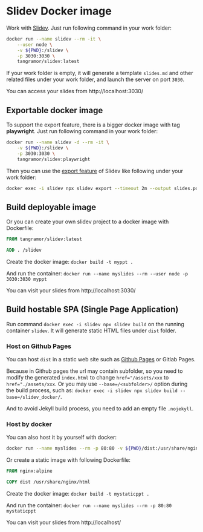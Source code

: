 # Slidev Docker image

Work with [Slidev](https://sli.dev/). Just run following command in your work folder:

```bash
docker run --name slidev --rm -it \
    --user node \
    -v ${PWD}:/slidev \
    -p 3030:3030 \
    tangramor/slidev:latest
```

If your work folder is empty, it will generate a template `slides.md` and other related files under your work folder, and launch the server on port `3030`. 

You can access your slides from http://localhost:3030/


## Exportable docker image

To support the export feature, there is a bigger docker image with tag **playwright**. Just run following command in your work folder:

```bash
docker run --name slidev -d --rm -it \
    -v ${PWD}:/slidev \
    -p 3030:3030 \
    tangramor/slidev:playwright
```

Then you can use the [export feature](https://sli.dev/guide/exporting) of Slidev like following under your work folder:

```bash
docker exec -i slidev npx slidev export --timeout 2m --output slides.pdf
```


## Build deployable image

Or you can create your own slidev project to a docker image with Dockerfile:

```Dockerfile
FROM tangramor/slidev:latest

ADD . /slidev

```

Create the docker image: `docker build -t myppt .`

And run the container: `docker run --name myslides --rm --user node -p 3030:3030 myppt`

You can visit your slides from http://localhost:3030/


## Build hostable SPA (Single Page Application)

Run command `docker exec -i slidev npx slidev build` on the running container `slidev`. It will generate static HTML files under `dist` folder.

### Host on Github Pages

You can host `dist` in a static web site such as [Github Pages](https://tangramor.github.io/slidev_docker/) or Gitlab Pages. 

Because in Github pages the url may contain subfolder, so you need to modify the generated `index.html` to change `href="/assets/xxx` to `href="./assets/xxx`. Or you may use `--base=/<subfolder>/` option during the build process, such as: `docker exec -i slidev npx slidev build --base=/slidev_docker/`.

And to avoid Jekyll build process, you need to add an empty file `.nojekyll`.


### Host by docker

You can also host it by yourself with docker:

```bash
docker run --name myslides --rm -p 80:80 -v ${PWD}/dist:/usr/share/nginx/html nginx:alpine
```

Or create a static image with following Dockerfile:

```Dockerfile
FROM nginx:alpine

COPY dist /usr/share/nginx/html

```

Create the docker image: `docker build -t mystaticppt .`

And run the container: `docker run --name myslides --rm -p 80:80 mystaticppt`

You can visit your slides from http://localhost/
